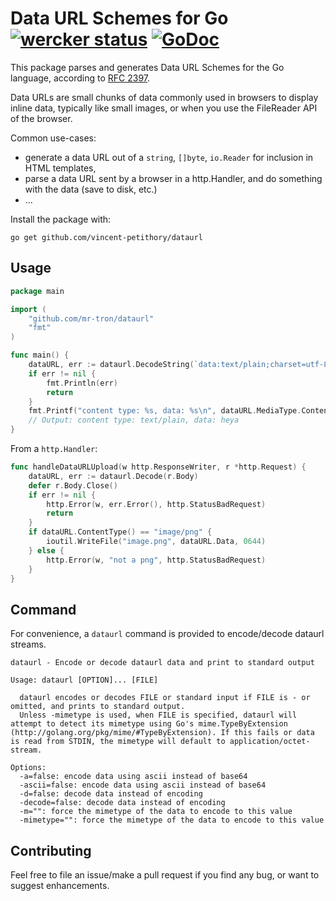 # Data URL Schemes for Go [![wercker status](https://app.wercker.com/status/6f9a2e144dfcc59e862c52459b452928/s "wercker status")](https://app.wercker.com/project/bykey/6f9a2e144dfcc59e862c52459b452928) [![GoDoc](https://godoc.org/github.com/vincent-petithory/dataurl?status.png)](https://godoc.org/github.com/vincent-petithory/dataurl)

This package parses and generates Data URL Schemes for the Go language, according to [RFC 2397](http://tools.ietf.org/html/rfc2397).

Data URLs are small chunks of data commonly used in browsers to display inline data,
typically like small images, or when you use the FileReader API of the browser.

Common use-cases:

 * generate a data URL out of a `string`, `[]byte`, `io.Reader` for inclusion in HTML templates,
 * parse a data URL sent by a browser in a http.Handler, and do something with the data (save to disk, etc.)
 * ...

Install the package with:
~~~
go get github.com/vincent-petithory/dataurl
~~~

## Usage

~~~ go
package main

import (
	"github.com/mr-tron/dataurl"
	"fmt"
)

func main() {
	dataURL, err := dataurl.DecodeString(`data:text/plain;charset=utf-8;base64,aGV5YQ==`)
	if err != nil {
		fmt.Println(err)
		return
	}
	fmt.Printf("content type: %s, data: %s\n", dataURL.MediaType.ContentType(), string(dataURL.Data))
	// Output: content type: text/plain, data: heya
}
~~~

From a `http.Handler`:

~~~ go
func handleDataURLUpload(w http.ResponseWriter, r *http.Request) {
	dataURL, err := dataurl.Decode(r.Body)
	defer r.Body.Close()
	if err != nil {
		http.Error(w, err.Error(), http.StatusBadRequest)
		return
	}
	if dataURL.ContentType() == "image/png" {
		ioutil.WriteFile("image.png", dataURL.Data, 0644)
	} else {
		http.Error(w, "not a png", http.StatusBadRequest)
	}
}
~~~

## Command

For convenience, a `dataurl` command is provided to encode/decode dataurl streams.

~~~
dataurl - Encode or decode dataurl data and print to standard output

Usage: dataurl [OPTION]... [FILE]

  dataurl encodes or decodes FILE or standard input if FILE is - or omitted, and prints to standard output.
  Unless -mimetype is used, when FILE is specified, dataurl will attempt to detect its mimetype using Go's mime.TypeByExtension (http://golang.org/pkg/mime/#TypeByExtension). If this fails or data is read from STDIN, the mimetype will default to application/octet-stream.

Options:
  -a=false: encode data using ascii instead of base64
  -ascii=false: encode data using ascii instead of base64
  -d=false: decode data instead of encoding
  -decode=false: decode data instead of encoding
  -m="": force the mimetype of the data to encode to this value
  -mimetype="": force the mimetype of the data to encode to this value
~~~

## Contributing

Feel free to file an issue/make a pull request if you find any bug, or want to suggest enhancements.
